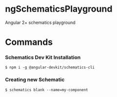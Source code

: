 # ngSchematicsPlayground
Angular 2+ schematics playground


# Commands

### Schematics Dev Kit Installation
```console
$ npm i -g @angular-devkit/schematics-cli
```

### Creating new Schematic

```console
$ schematics blank --name=my-component
```
